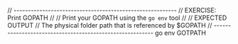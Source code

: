 // ---------------------------------------------------------
// EXERCISE: Print GOPATH
//
//  Print your GOPATH using the `go env` tool
//
// EXPECTED OUTPUT
//  The physical folder path that is referenced by $GOPATH
// ---------------------------------------------------------
go env GOTPATH
